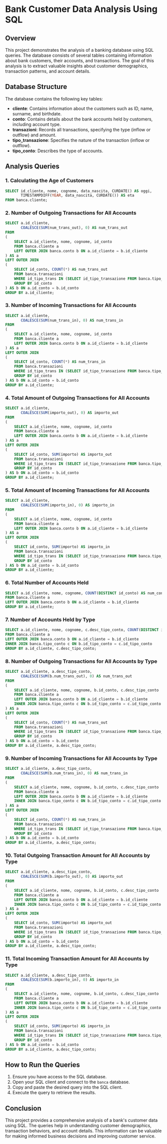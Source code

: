 # Bank Customer Data Analysis Using SQL

## Overview

This project demonstrates the analysis of a banking database using SQL queries. The database consists of several tables containing information about bank customers, their accounts, and transactions. The goal of this analysis is to extract valuable insights about customer demographics, transaction patterns, and account details.

## Database Structure

The database contains the following key tables:

- **cliente**: Contains information about the customers such as ID, name, surname, and birthdate.
- **conto**: Contains details about the bank accounts held by customers, including account type.
- **transazioni**: Records all transactions, specifying the type (inflow or outflow) and amount.
- **tipo_transazione**: Specifies the nature of the transaction (inflow or outflow).
- **tipo_conto**: Describes the type of accounts.

## Analysis Queries

### 1. Calculating the Age of Customers
```sql
SELECT id_cliente, nome, cognome, data_nascita, CURDATE() AS oggi, 
       TIMESTAMPDIFF(YEAR, data_nascita, CURDATE()) AS eta 
FROM banca.cliente;
```

### 2. Number of Outgoing Transactions for All Accounts
```sql
SELECT a.id_cliente,
       COALESCE(SUM(num_trans_out), 0) AS num_trans_out
FROM
(
    SELECT a.id_cliente, nome, cognome, id_conto
    FROM banca.cliente a
    LEFT OUTER JOIN banca.conto b ON a.id_cliente = b.id_cliente
) AS a
LEFT OUTER JOIN
(
    SELECT id_conto, COUNT(*) AS num_trans_out
    FROM banca.transazioni 
    WHERE id_tipo_trans IN (SELECT id_tipo_transazione FROM banca.tipo_transazione WHERE segno = '-')
    GROUP BY id_conto
) AS b ON a.id_conto = b.id_conto
GROUP BY a.id_cliente;
```

### 3. Number of Incoming Transactions for All Accounts
```sql
SELECT a.id_cliente,
       COALESCE(SUM(num_trans_in), 0) AS num_trans_in
FROM
(
    SELECT a.id_cliente, nome, cognome, id_conto
    FROM banca.cliente a
    LEFT OUTER JOIN banca.conto b ON a.id_cliente = b.id_cliente
) AS a
LEFT OUTER JOIN
(
    SELECT id_conto, COUNT(*) AS num_trans_in
    FROM banca.transazioni 
    WHERE id_tipo_trans IN (SELECT id_tipo_transazione FROM banca.tipo_transazione WHERE segno = '+')
    GROUP BY id_conto
) AS b ON a.id_conto = b.id_conto
GROUP BY a.id_cliente;
```

### 4. Total Amount of Outgoing Transactions for All Accounts
```sql
SELECT a.id_cliente,
       COALESCE(SUM(importo_out), 0) AS importo_out
FROM
(
    SELECT a.id_cliente, nome, cognome, id_conto
    FROM banca.cliente a
    LEFT OUTER JOIN banca.conto b ON a.id_cliente = b.id_cliente
) AS a
LEFT OUTER JOIN
(
    SELECT id_conto, SUM(importo) AS importo_out
    FROM banca.transazioni 
    WHERE id_tipo_trans IN (SELECT id_tipo_transazione FROM banca.tipo_transazione WHERE segno = '-')
    GROUP BY id_conto
) AS b ON a.id_conto = b.id_conto
GROUP BY a.id_cliente;
```

### 5. Total Amount of Incoming Transactions for All Accounts
```sql
SELECT a.id_cliente,
       COALESCE(SUM(importo_in), 0) AS importo_in
FROM
(
    SELECT a.id_cliente, nome, cognome, id_conto
    FROM banca.cliente a
    LEFT OUTER JOIN banca.conto b ON a.id_cliente = b.id_cliente
) AS a
LEFT OUTER JOIN
(
    SELECT id_conto, SUM(importo) AS importo_in
    FROM banca.transazioni 
    WHERE id_tipo_trans IN (SELECT id_tipo_transazione FROM banca.tipo_transazione WHERE segno = '+')
    GROUP BY id_conto
) AS b ON a.id_conto = b.id_conto
GROUP BY a.id_cliente;
```

### 6. Total Number of Accounts Held
```sql
SELECT a.id_cliente, nome, cognome, COUNT(DISTINCT id_conto) AS num_conto
FROM banca.cliente a
LEFT OUTER JOIN banca.conto b ON a.id_cliente = b.id_cliente
GROUP BY a.id_cliente;
```

### 7. Number of Accounts Held by Type
```sql
SELECT a.id_cliente, nome, cognome, c.desc_tipo_conto, COUNT(DISTINCT id_conto) AS num_conto
FROM banca.cliente a
LEFT OUTER JOIN banca.conto b ON a.id_cliente = b.id_cliente
INNER JOIN banca.tipo_conto c ON b.id_tipo_conto = c.id_tipo_conto 
GROUP BY a.id_cliente, c.desc_tipo_conto;
```

### 8. Number of Outgoing Transactions for All Accounts by Type
```sql
SELECT a.id_cliente, a.desc_tipo_conto,
       COALESCE(SUM(b.num_trans_out), 0) AS num_trans_out
FROM
(
    SELECT a.id_cliente, nome, cognome, b.id_conto, c.desc_tipo_conto
    FROM banca.cliente a
    LEFT OUTER JOIN banca.conto b ON a.id_cliente = b.id_cliente
    INNER JOIN banca.tipo_conto c ON b.id_tipo_conto = c.id_tipo_conto 
) AS a
LEFT OUTER JOIN
(
    SELECT id_conto, COUNT(*) AS num_trans_out
    FROM banca.transazioni 
    WHERE id_tipo_trans IN (SELECT id_tipo_transazione FROM banca.tipo_transazione WHERE segno = '-')
    GROUP BY id_conto
) AS b ON a.id_conto = b.id_conto
GROUP BY a.id_cliente, a.desc_tipo_conto;
```

### 9. Number of Incoming Transactions for All Accounts by Type
```sql
SELECT a.id_cliente, a.desc_tipo_conto,
       COALESCE(SUM(b.num_trans_in), 0) AS num_trans_in
FROM
(
    SELECT a.id_cliente, nome, cognome, b.id_conto, c.desc_tipo_conto
    FROM banca.cliente a
    LEFT OUTER JOIN banca.conto b ON a.id_cliente = b.id_cliente
    INNER JOIN banca.tipo_conto c ON b.id_tipo_conto = c.id_tipo_conto 
) AS a
LEFT OUTER JOIN
(
    SELECT id_conto, COUNT(*) AS num_trans_in
    FROM banca.transazioni 
    WHERE id_tipo_trans IN (SELECT id_tipo_transazione FROM banca.tipo_transazione WHERE segno = '+')
    GROUP BY id_conto
) AS b ON a.id_conto = b.id_conto
GROUP BY a.id_cliente, a.desc_tipo_conto;
```

### 10. Total Outgoing Transaction Amount for All Accounts by Type
```sql
SELECT a.id_cliente, a.desc_tipo_conto,
       COALESCE(SUM(b.importo_out), 0) AS importo_out
FROM
(
    SELECT a.id_cliente, nome, cognome, b.id_conto, c.desc_tipo_conto
    FROM banca.cliente a
    LEFT OUTER JOIN banca.conto b ON a.id_cliente = b.id_cliente
    INNER JOIN banca.tipo_conto c ON b.id_tipo_conto = c.id_tipo_conto 
) AS a
LEFT OUTER JOIN
(
    SELECT id_conto, SUM(importo) AS importo_out
    FROM banca.transazioni 
    WHERE id_tipo_trans IN (SELECT id_tipo_transazione FROM banca.tipo_transazione WHERE segno = '-')
    GROUP BY id_conto
) AS b ON a.id_conto = b.id_conto
GROUP BY a.id_cliente, a.desc_tipo_conto;
```

### 11. Total Incoming Transaction Amount for All Accounts by Type
```sql
SELECT a.id_cliente, a.desc_tipo_conto,
       COALESCE(SUM(b.importo_in), 0) AS importo_in
FROM
(
    SELECT a.id_cliente, nome, cognome, b.id_conto, c.desc_tipo_conto
    FROM banca.cliente a
    LEFT OUTER JOIN banca.conto b ON a.id_cliente = b.id_cliente
    INNER JOIN banca.tipo_conto c ON b.id_tipo_conto = c.id_tipo_conto 
) AS a
LEFT OUTER JOIN
(
    SELECT id_conto, SUM(importo) AS importo_in
    FROM banca.transazioni 
    WHERE id_tipo_trans IN (SELECT id_tipo_transazione FROM banca.tipo_transazione WHERE segno = '+')
    GROUP BY id_conto
) AS b ON a.id_conto = b.id_conto
GROUP BY a.id_cliente, a.desc_tipo_conto;
```

## How to Run the Queries

1. Ensure you have access to the SQL database.
2. Open your SQL client and connect to the `banca` database.
3. Copy and paste the desired query into the SQL client.
4. Execute the query to retrieve the results.

## Conclusion

This project provides a comprehensive analysis of a bank's customer data using SQL. The queries help in understanding customer demographics, transaction behaviors, and account details. This information can be valuable for making informed business decisions and improving customer service.
